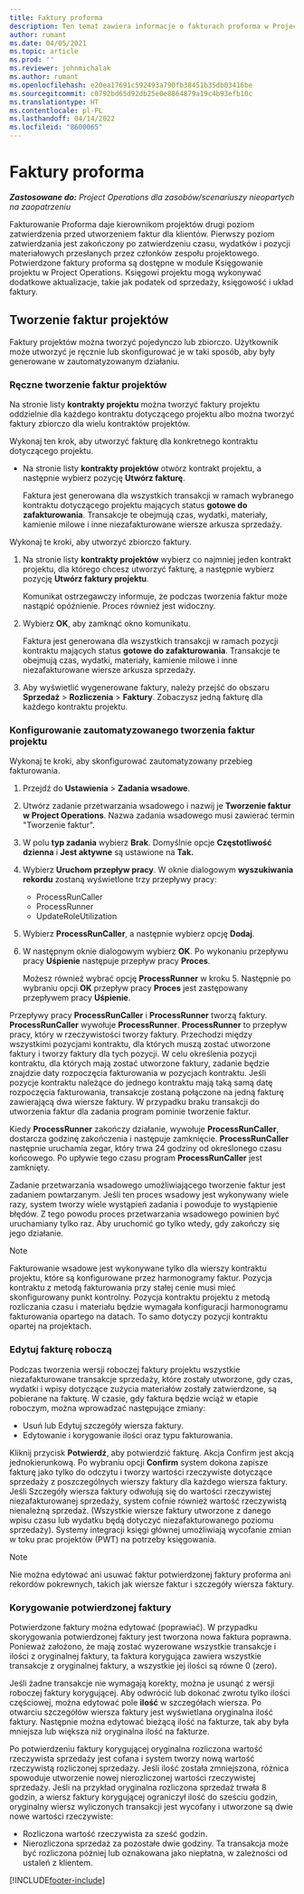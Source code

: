 ```yaml
---
title: Faktury proforma
description: Ten temat zawiera informacje o fakturach proforma w Project Operations.
author: rumant
ms.date: 04/05/2021
ms.topic: article
ms.prod: ''
ms.reviewer: johnmichalak
ms.author: rumant
ms.openlocfilehash: e20ea17691c592493a790fb38451b35db03416be
ms.sourcegitcommit: c0792bd65d92db25e0e8864879a19c4b93efb10c
ms.translationtype: HT
ms.contentlocale: pl-PL
ms.lasthandoff: 04/14/2022
ms.locfileid: "8600065"
---
```

# <a name="proforma-invoices"></a>Faktury proforma

_**Zastosowane do:** Project Operations dla zasobów/scenariuszy nieopartych na zaopatrzeniu_

Fakturowanie Proforma daje kierownikom projektów drugi poziom zatwierdzenia przed utworzeniem faktur dla klientów. Pierwszy poziom zatwierdzania jest zakończony po zatwierdzeniu czasu, wydatków i pozycji materiałowych przesłanych przez członków zespołu projektowego. Potwierdzone faktury proforma są dostępne w module Księgowanie projektu w Project Operations. Księgowi projektu mogą wykonywać dodatkowe aktualizacje, takie jak podatek od sprzedaży, księgowość i układ faktury.


## <a name="creating-project-invoices"></a>Tworzenie faktur projektów

Faktury projektów można tworzyć pojedynczo lub zbiorczo. Użytkownik może utworzyć je ręcznie lub skonfigurować je w taki sposób, aby były generowane w zautomatyzowanym działaniu.

### <a name="manually-create-project-invoices"></a>Ręczne tworzenie faktur projektów 

Na stronie listy **kontrakty projektu** można tworzyć faktury projektu oddzielnie dla każdego kontraktu dotyczącego projektu albo można tworzyć faktury zbiorczo dla wielu kontraktów projektów.

Wykonaj ten krok, aby utworzyć fakturę dla konkretnego kontraktu dotyczącego projektu.

- Na stronie listy **kontrakty projektów** otwórz kontrakt projektu, a następnie wybierz pozycję **Utwórz fakturę**.

    Faktura jest generowana dla wszystkich transakcji w ramach wybranego kontraktu dotyczącego projektu mających status **gotowe do zafakturowania**. Transakcje te obejmują czas, wydatki, materiały, kamienie milowe i inne niezafakturowane wiersze arkusza sprzedaży.

Wykonaj te kroki, aby utworzyć zbiorczo faktury.

1. Na stronie listy **kontrakty projektów** wybierz co najmniej jeden kontrakt projektu, dla którego chcesz utworzyć fakturę, a następnie wybierz pozycję **Utwórz faktury projektu**.

    Komunikat ostrzegawczy informuje, że podczas tworzenia faktur może nastąpić opóźnienie. Proces również jest widoczny.

2. Wybierz **OK**, aby zamknąć okno komunikatu.

    Faktura jest generowana dla wszystkich transakcji w ramach pozycji kontraktu mających status **gotowe do zafakturowania**. Transakcje te obejmują czas, wydatki, materiały, kamienie milowe i inne niezafakturowane wiersze arkusza sprzedaży.

3. Aby wyświetlić wygenerowane faktury, należy przejść do obszaru **Sprzedaż** \> **Rozliczenia** \> **Faktury**. Zobaczysz jedną fakturę dla każdego kontraktu projektu.

### <a name="set-up-automated-creation-of-project-invoices"></a>Konfigurowanie zautomatyzowanego tworzenia faktur projektu 

Wykonaj te kroki, aby skonfigurować zautomatyzowany przebieg fakturowania.

1. Przejdź do **Ustawienia** \> **Zadania wsadowe**.
2. Utwórz zadanie przetwarzania wsadowego i nazwij je **Tworzenie faktur w Project Operations**. Nazwa zadania wsadowego musi zawierać termin "Tworzenie faktur".
3. W polu **typ zadania** wybierz **Brak**. Domyślnie opcje **Częstotliwość dzienna** i **Jest aktywne** są ustawione na **Tak.**
4. Wybierz **Uruchom przepływ pracy**. W oknie dialogowym **wyszukiwania rekordu** zostaną wyświetlone trzy przepływy pracy:

    - ProcessRunCaller
    - ProcessRunner
    - UpdateRoleUtilization

5. Wybierz **ProcessRunCaller**, a następnie wybierz opcję **Dodaj**.
6. W następnym oknie dialogowym wybierz **OK**. Po wykonaniu przepływu pracy **Uśpienie** następuje przepływ pracy **Proces**.

    Możesz również wybrać opcję **ProcessRunner** w kroku 5. Następnie po wybraniu opcji **OK** przepływ pracy **Proces** jest zastępowany przepływem pracy **Uśpienie**.

Przepływy pracy **ProcessRunCaller** i **ProcessRunner** tworzą faktury. **ProcessRunCaller** wywołuje **ProcessRunner**. **ProcessRunner** to przepływ pracy, który w rzeczywistości tworzy faktury. Przechodzi między wszystkimi pozycjami kontraktu, dla których muszą zostać utworzone faktury i tworzy faktury dla tych pozycji. W celu określenia pozycji kontraktu, dla których mają zostać utworzone faktury, zadanie będzie znajdzie daty rozpoczęcia fakturowania w pozycjach kontraktu. Jeśli pozycje kontraktu należące do jednego kontraktu mają taką samą datę rozpoczęcia fakturowania, transakcje zostaną połączone na jedną fakturę zawierającą dwa wiersze faktury. W przypadku braku transakcji do utworzenia faktur dla zadania program pominie tworzenie faktur.

Kiedy **ProcessRunner** zakończy działanie, wywołuje **ProcessRunCaller**, dostarcza godzinę zakończenia i następuje zamknięcie. **ProcessRunCaller** następnie uruchamia zegar, który trwa 24 godziny od określonego czasu końcowego. Po upływie tego czasu program **ProcessRunCaller** jest zamknięty.

Zadanie przetwarzania wsadowego umożliwiającego tworzenie faktur jest zadaniem powtarzanym. Jeśli ten proces wsadowy jest wykonywany wiele razy, system tworzy wiele wystąpień zadania i powoduje to wystąpienie błędów. Z tego powodu proces przetwarzania wsadowego powinien być uruchamiany tylko raz. Aby uruchomić go tylko wtedy, gdy zakończy się jego działanie.

> [!NOTE]
> Fakturowanie wsadowe jest wykonywane tylko dla wierszy kontraktu projektu, które są konfigurowane przez harmonogramy faktur. Pozycja kontraktu z metodą fakturowania przy stałej cenie musi mieć skonfigurowany punkt kontrolny. Pozycja kontraktu projektu z metodą rozliczania czasu i materiału będzie wymagała konfiguracji harmonogramu fakturowania opartego na datach. To samo dotyczy pozycji kontraktu opartej na projektach.      
 
### <a name="edit-a-draft-invoice"></a>Edytuj fakturę roboczą

Podczas tworzenia wersji roboczej faktury projektu wszystkie niezafakturowane transakcje sprzedaży, które zostały utworzone, gdy czas, wydatki i wpisy dotyczące zużycia materiałów zostały zatwierdzone, są pobierane na fakturę. W czasie, gdy faktura będzie wciąż w etapie roboczym, można wprowadzać następujące zmiany:

- Usuń lub Edytuj szczegóły wiersza faktury.
- Edytowanie i korygowanie ilości oraz typu fakturowania.

Kliknij przycisk **Potwierdź**, aby potwierdzić fakturę. Akcja Confirm jest akcją jednokierunkową. Po wybraniu opcji **Confirm** system dokona zapisze fakturę jako tylko do odczytu i tworzy wartości rzeczywiste dotyczące sprzedaży z poszczególnych wierszy faktury dla każdego wiersza faktury. Jeśli Szczegóły wiersza faktury odwołują się do wartości rzeczywistej niezafakturowanej sprzedaży, system cofnie również wartość rzeczywistą nienależną sprzedaż. (Wszystkie wiersze faktury utworzone z danego wpisu czasu lub wydatku będą dotyczyć niezafakturowanego poziomu sprzedaży). Systemy integracji księgi głównej umożliwiają wycofanie zmian w toku prac projektów (PWT) na potrzeby księgowania.

> [!NOTE]
> Nie można edytować ani usuwać faktur potwierdzonej faktury proforma ani rekordów pokrewnych, takich jak wiersze faktur i szczegóły wiersza faktury. 

### <a name="correct-a-confirmed-invoice"></a>Korygowanie potwierdzonej faktury

Potwierdzone faktury można edytować (poprawiać). W przypadku skorygowania potwierdzonej faktury jest tworzona nowa faktura poprawna. Ponieważ założono, że mają zostać wyzerowane wszystkie transakcje i ilości z oryginalnej faktury, ta faktura korygująca zawiera wszystkie transakcje z oryginalnej faktury, a wszystkie jej ilości są równe 0 (zero).

Jeśli żadne transakcje nie wymagają korekty, można je usunąć z wersji roboczej faktury korygującej. Aby odwrócić lub dokonać zwrotu tylko ilości częściowej, można edytować pole **ilość** w szczegółach wiersza. Po otwarciu szczegółów wiersza faktury jest wyświetlana oryginalna ilość faktury. Następnie można edytować bieżącą ilość na fakturze, tak aby była mniejsza lub większa niż oryginalna ilość na fakturze.

Po potwierdzeniu faktury korygującej oryginalna rozliczona wartość rzeczywista sprzedaży jest cofana i system tworzy nową wartość rzeczywistą rozliczonej sprzedaży. Jeśli ilość została zmniejszona, różnica spowoduje utworzenie nowej nierozliczonej wartości rzeczywistej sprzedaży. Jeśli na przykład oryginalna rozliczona sprzedaż trwała 8 godzin, a wiersz faktury korygującej ograniczył ilość do sześciu godzin, oryginalny wiersz wyliczonych transakcji jest wycofany i utworzone są dwie nowe wartości rzeczywiste:

- Rozliczona wartość rzeczywista za sześć godzin.
- Nierozliczona sprzedaż za pozostałe dwie godziny. Ta transakcja może być rozliczona później lub oznakowana jako niepłatna, w zależności od ustaleń z klientem.


[!INCLUDE[footer-include](../includes/footer-banner.md)]
